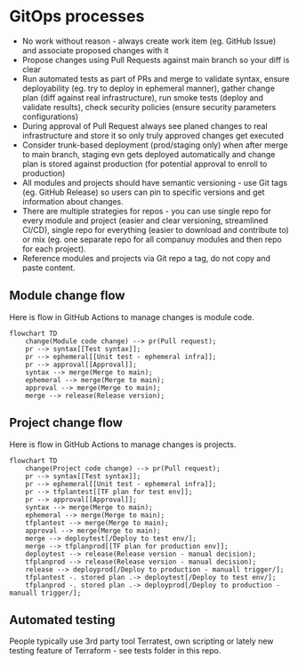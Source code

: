 # GitOps processes
- No work without reason - always create work item (eg. GitHub Issue) and associate proposed changes with it
- Propose changes using Pull Requests against main branch so your diff is clear
- Run automated tests as part of PRs and merge to validate syntax, ensure deployability (eg. try to deploy in ephemeral manner), gather change plan (diff against real infrastructure), run smoke tests (deploy and validate results), check security policies (ensure security parameters configurations)
- During approval of Pull Request always see planed changes to real infrastructure and store it so only truly approved changes get executed
- Consider trunk-based deployment (prod/staging only) when after merge to main branch, staging evn gets deployed automatically and change plan is stored against production (for potential approval to enroll to production)
- All modules and projects should have semantic versioning - use Git tags (eg. GitHub Release) so users can pin to specific versions and get information about changes.
- There are multiple strategies for repos - you can use single repo for every module and project (easier and clear versioning, streamlined CI/CD), single repo for everything (easier to download and contribute to) or mix (eg. one separate repo for all companuy modules and then repo for each project).
- Reference modules and projects via Git repo a tag, do not copy and paste content.

## Module change flow
Here is flow in GitHub Actions to manage changes is module code.

```mermaid
flowchart TD
    change(Module code change) --> pr(Pull request);
    pr --> syntax[[Test syntax]];
    pr --> ephemeral[[Unit test - ephemeral infra]];
    pr --> approval[[Approval]];
    syntax --> merge(Merge to main);
    ephemeral --> merge(Merge to main);
    approval --> merge(Merge to main);
    merge --> release(Release version);
```

## Project change flow
Here is flow in GitHub Actions to manage changes is projects.

```mermaid
flowchart TD
    change(Project code change) --> pr(Pull request);
    pr --> syntax[[Test syntax]];
    pr --> ephemeral[[Unit test - ephemeral infra]];
    pr --> tfplantest[[TF plan for test env]];
    pr --> approval[[Approval]];
    syntax --> merge(Merge to main);
    ephemeral --> merge(Merge to main);
    tfplantest --> merge(Merge to main);
    approval --> merge(Merge to main);
    merge --> deploytest[/Deploy to test env/];
    merge --> tfplanprod[[TF plan for production env]];
    deploytest --> release(Release version - manual decision);
    tfplanprod --> release(Release version - manual decision);
    release --> deployprod[/Deploy to production - manuall trigger/];
    tfplantest -. stored plan .-> deploytest[/Deploy to test env/];
    tfplanprod -. stored plan .-> deployprod[/Deploy to production - manuall trigger/];
```

## Automated testing
People typically use 3rd party tool Terratest, own scripting or lately new testing feature of Terraform - see tests folder in this repo.